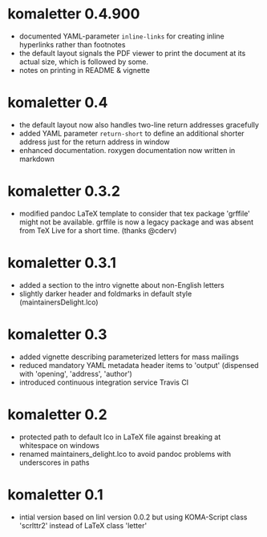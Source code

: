 # komaletter 0.4.900
  * documented YAML-parameter `inline-links` for creating inline hyperlinks rather than footnotes
  * the default layout signals the PDF viewer to print the document at its actual size,  which is followed by some.
  * notes on printing in README & vignette
  
# komaletter 0.4
  * the default layout now also handles two-line return addresses gracefully
  * added YAML parameter `return-short` to define an additional shorter address 
    just for the return address in window  
  * enhanced documentation. roxygen documentation now written in markdown

# komaletter 0.3.2
  * modified pandoc LaTeX template to consider that tex package 'grffile' might not be available. grffile is now a legacy package and was absent from TeX Live for a short time. (thanks @cderv)

# komaletter 0.3.1
  * added a section to the intro vignette about non-English letters
  * slightly darker header and foldmarks in default style (maintainersDelight.lco)
  
# komaletter 0.3
  * added vignette describing parameterized letters for mass mailings
  * reduced mandatory YAML metadata header items to 'output' (dispensed with 'opening', 'address', 'author')
  * introduced continuous integration service Travis CI

# komaletter 0.2
  * protected path to default lco in LaTeX file against breaking at whitespace on windows
  * renamed maintainers_delight.lco to avoid pandoc problems with underscores in paths

# komaletter 0.1
  * intial version based on linl version 0.0.2 but using KOMA-Script class 'scrlttr2' instead of LaTeX class 'letter'
